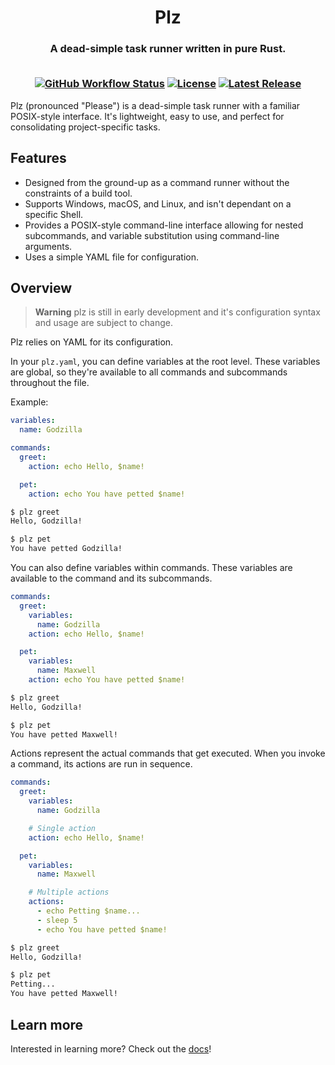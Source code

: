 <h1 align="center">
  Plz
</h1>

<h3 align="center">
  A dead-simple task runner written in pure Rust.
  <br>
  <br>

  [![GitHub Workflow Status](https://img.shields.io/github/actions/workflow/status/yukitsune/plz/ci.yml?branch=main)](https://github.com/YuKitsune/plz/actions/workflows/ci.yml)
  [![License](https://img.shields.io/github/license/YuKitsune/plz)](https://github.com/YuKitsune/plz/blob/main/LICENSE)
  [![Latest Release](https://img.shields.io/github/v/release/YuKitsune/plz?include_prereleases)](https://github.com/YuKitsune/plz/releases)
</h3>

Plz (pronounced "Please") is a dead-simple task runner with a familiar POSIX-style interface.
It's lightweight, easy to use, and perfect for consolidating project-specific tasks.

## Features

- Designed from the ground-up as a command runner without the constraints of a build tool.
- Supports Windows, macOS, and Linux, and isn't dependant on a specific Shell.
- Provides a POSIX-style command-line interface allowing for nested subcommands, and variable substitution using command-line arguments.
- Uses a simple YAML file for configuration.

## Overview

> **Warning**
> plz is still in early development and it's configuration syntax and usage are subject to change.

Plz relies on YAML for its configuration.

In your `plz.yaml`, you can define variables at the root level.
These variables are global, so they're available to all commands and subcommands throughout the file.

Example:
```yaml
variables:
  name: Godzilla

commands:
  greet:
    action: echo Hello, $name!

  pet:
    action: echo You have petted $name!
```

```sh
$ plz greet
Hello, Godzilla!

$ plz pet
You have petted Godzilla!
```

You can also define variables within commands.
These variables are available to the command and its subcommands.

```yaml
commands:
  greet:
    variables:
      name: Godzilla
    action: echo Hello, $name!

  pet:
    variables:
      name: Maxwell
    action: echo You have petted $name!
```

```sh
$ plz greet
Hello, Godzilla!

$ plz pet
You have petted Maxwell!
```

Actions represent the actual commands that get executed.
When you invoke a command, its actions are run in sequence.

```yaml
commands:
  greet:
    variables:
      name: Godzilla

    # Single action
    action: echo Hello, $name!

  pet:
    variables:
      name: Maxwell

    # Multiple actions
    actions:
      - echo Petting $name...
      - sleep 5
      - echo You have petted $name!
```

```sh
$ plz greet
Hello, Godzilla!

$ plz pet
Petting...
You have petted Maxwell!
```

## Learn more

Interested in learning more? Check out the [docs](https://plz.sh/docs/introduction)!
